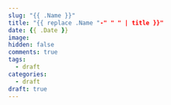 ```yaml
---
slug: "{{ .Name }}"
title: "{{ replace .Name "-" " " | title }}"
date: {{ .Date }}
image:
hidden: false
comments: true
tags:
  - draft
categories:
  - draft
draft: true
---
```

